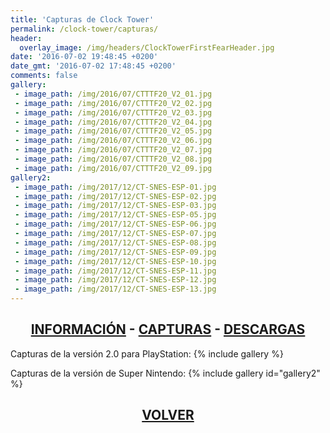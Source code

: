 ```yaml
---
title: 'Capturas de Clock Tower'
permalink: /clock-tower/capturas/
header:
  overlay_image: /img/headers/ClockTowerFirstFearHeader.jpg
date: '2016-07-02 19:48:45 +0200'
date_gmt: '2016-07-02 17:48:45 +0200'
comments: false
gallery:
 - image_path: /img/2016/07/CTTTF20_V2_01.jpg
 - image_path: /img/2016/07/CTTTF20_V2_02.jpg
 - image_path: /img/2016/07/CTTTF20_V2_03.jpg
 - image_path: /img/2016/07/CTTTF20_V2_04.jpg
 - image_path: /img/2016/07/CTTTF20_V2_05.jpg
 - image_path: /img/2016/07/CTTTF20_V2_06.jpg
 - image_path: /img/2016/07/CTTTF20_V2_07.jpg
 - image_path: /img/2016/07/CTTTF20_V2_08.jpg
 - image_path: /img/2016/07/CTTTF20_V2_09.jpg
gallery2:
 - image_path: /img/2017/12/CT-SNES-ESP-01.jpg
 - image_path: /img/2017/12/CT-SNES-ESP-02.jpg
 - image_path: /img/2017/12/CT-SNES-ESP-03.jpg
 - image_path: /img/2017/12/CT-SNES-ESP-05.jpg
 - image_path: /img/2017/12/CT-SNES-ESP-06.jpg
 - image_path: /img/2017/12/CT-SNES-ESP-07.jpg
 - image_path: /img/2017/12/CT-SNES-ESP-08.jpg
 - image_path: /img/2017/12/CT-SNES-ESP-09.jpg
 - image_path: /img/2017/12/CT-SNES-ESP-10.jpg
 - image_path: /img/2017/12/CT-SNES-ESP-11.jpg
 - image_path: /img/2017/12/CT-SNES-ESP-12.jpg
 - image_path: /img/2017/12/CT-SNES-ESP-13.jpg
---
```

<h2 style="text-align: center;"><strong><a href="/clock-tower/informacion/">INFORMACIÓN</a> - <a href="/clock-tower/capturas/">CAPTURAS</a> - <a href="/clock-tower/descargar/">DESCARGAS</a></strong></h2>
Capturas de la versión 2.0 para PlayStation:
{% include gallery %}

Capturas de la versión de Super Nintendo:
{% include gallery id="gallery2" %}

<h2 style="text-align: center;"><strong><a href="/clock-tower-psx-20/">VOLVER</a></strong></h2>
<br>
<br>
<br>

